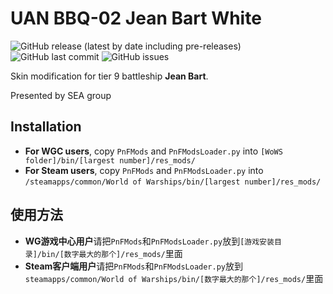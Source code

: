 # UAN BBQ-02 Jean Bart White

![GitHub release (latest by date including pre-releases)](https://img.shields.io/github/v/release/SEA-group/UAN-BBQ-02-Jean-Bart-White?include_prereleases)
![GitHub last commit](https://img.shields.io/github/last-commit/SEA-group/UAN-BBQ-02-Jean-Bart-White)
![GitHub issues](https://img.shields.io/github/issues-raw/SEA-group/UAN-BBQ-02-Jean-Bart-White)

Skin modification for tier 9 battleship **Jean Bart**. 

Presented by SEA group

## Installation
* **For WGC users**, copy `PnFMods` and `PnFModsLoader.py` into `[WoWS folder]/bin/[largest number]/res_mods/`
* **For Steam users**, copy `PnFMods` and `PnFModsLoader.py` into `/steamapps/common/World of Warships/bin/[largest number]/res_mods/`

## 使用方法
* **WG游戏中心用户**请把`PnFMods`和`PnFModsLoader.py`放到`[游戏安装目录]/bin/[数字最大的那个]/res_mods/`里面
* **Steam客户端用户**请把`PnFMods`和`PnFModsLoader.py`放到`steamapps/common/World of Warships/bin/[数字最大的那个]/res_mods/`里面
